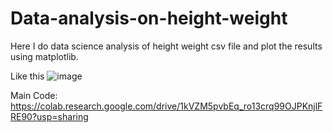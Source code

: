 # Data-analysis-on-height-weight

Here I do data science analysis of height weight csv file and plot the results using matplotlib.

Like this
![image](https://user-images.githubusercontent.com/70687348/139311812-48cac51c-a90f-4516-bcbd-b5a68d878732.png)


Main Code:
https://colab.research.google.com/drive/1kVZM5pvbEq_ro13crq99OJPKnjlFRE90?usp=sharing
